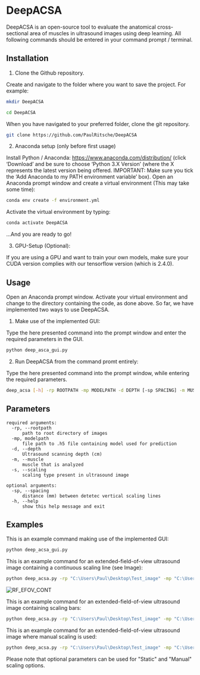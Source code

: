 # DeepACSA

DeepACSA is an open-source tool to evaluate the anatomical cross-sectional area of muscles in ultrasound images using deep learning.
All following commands should be entered in your command prompt / terminal.

## Installation 

1. Clone the Github repository. 

Create and navigate to the folder where you want to save the project. For example:

```sh
mkdir DeepACSA
```
```sh
cd DeepACSA
```

When you have navigated to your preferred folder, clone the git repository.

```sh
git clone https://github.com/PaulRitsche/DeepACSA
```

2. Anaconda setup (only before first usage)

Install Python / Anaconda: https://www.anaconda.com/distribution/ (click ‘Download’ and be sure to choose ‘Python 3.X Version’ (where the X represents the latest version being offered. IMPORTANT: Make sure you tick the ‘Add Anaconda to my PATH environment variable’ box).
Open an Anaconda prompt window and create a virtual environment (This may take some time):

```sh
conda env create -f environment.yml 
```

Activate the virtual environment by typing:

```sh
conda activate DeepACSA
```

...And you are ready to go!

3. GPU-Setup (Optional): 

If you are using a GPU and want to train your own models, make sure your CUDA version complies with our tensorflow version (which is 2.4.0). 

## Usage

Open an Anaconda prompt window.
Activate your virtual environment and change to the directory containing the code, as done above. So far, we have implemented two ways to use DeepACSA. 

1. Make use of the implemented GUI:

Type the here presented command into the prompt window and enter the required parameters in the GUI. 

```sh
python deep_asca_gui.py

```

2. Run DeepACSA from the command promt entirely:

Type the here presented command into the prompt window, while entering the required parameters. 

```sh
deep_acsa [-h] -rp ROOTPATH -mp MODELPATH -d DEPTH [-sp SPACING] -m MUSCLE -s SCALING

```

## Parameters

```console
required arguments:
  -rp, --rootpath 
      path to root directory of images
  -mp, modelpath
  	  file path to .h5 file containing model used for prediction
  -d, --depth
  	  Ultrasound scanning depth (cm)
  -m, --muscle
  	  muscle that is analyzed
  -s, --scaling
  	  scaling type present in ultrasound image

optional arguments:
  -sp, --spacing
  	  distance (mm) between detetec vertical scaling lines
  -h, --help
      show this help message and exit
```

## Examples

This is an example command making use of the implemented GUI:
```sh
python deep_acsa_gui.py 
```

This is an example command for an extended-field-of-view ultrasound image containing a continuous scaling line (see Image):
```sh
python deep_acsa.py -rp "C:\Users\Paul\Desktop\Test_image" -mp "C:\Users\Paul\Desktop\Test_image\model\model.h5" -d 6 -m "RF" -s "EFOV"
```
![RF_EFOV_CONT](https://user-images.githubusercontent.com/71383228/110342363-9a8fda80-802b-11eb-93ec-c643c499449a.jpg)

This is an example command for an extended-field-of-view ultrasound image containing scaling bars:
```sh
python deep_acsa.py -rp "C:\Users\Paul\Desktop\Test_image" -mp "C:\Users\Paul\Desktop\Test_image\model\model.h5" -d 6 -sp 5 -m "RF" -s "Static"
```
This is an example command for an extended-field-of-view ultrasound image where manual scaling is used:
```sh
python deep_acsa.py -rp "C:\Users\Paul\Desktop\Test_image" -mp "C:\Users\Paul\Desktop\Test_image\model\model.h5" -d 6 -sp 5 -m "RF" -s "Manual"
```
Please note that optional parameters can be used for "Static" and "Manual" scaling options. 
